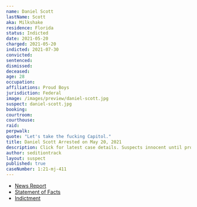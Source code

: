 ```yaml
---
name: Daniel Scott
lastName: Scott
aka: Milkshake
residence: Florida
status: Indicted
date: 2021-05-20
charged: 2021-05-20
indicted: 2021-07-30
convicted:
sentenced:
dismissed:
deceased:
age: 28
occupation:
affiliations: Proud Boys
jurisdiction: Federal
image: /images/preview/daniel-scott.jpg
suspect: daniel-scott.jpg
booking:
courtroom:
courthouse:
raid:
perpwalk:
quote: "Let's take the fucking Capitol."
title: Daniel Scott Arrested on May 20, 2021
description: Click for latest case details. Suspects innocent until proven guilty.
author: seditiontrack
layout: suspect
published: true
caseNumber: 1:21-mj-411
---
```


- [News Report](https://www.washingtonpost.com/local/legal-issues/proudboy-screaming-lets-take-capitol-arrested/2021/05/20/ccae5e00-b9a7-11eb-a6b1-81296da0339b_story.html)
- [Statement of Facts](https://www.justice.gov/usao-dc/case-multi-defendant/file/1395876/download)
- [Indictment](https://extremism.gwu.edu/sites/g/files/zaxdzs2191/f/Daniel%20Lyons%20Scott%20Indictment.pdf)
